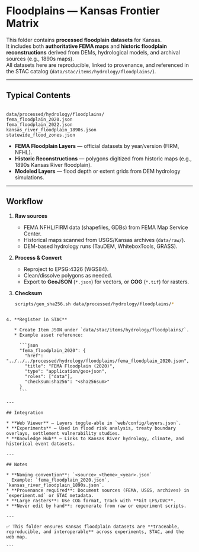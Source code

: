 # Floodplains — Kansas Frontier Matrix

This folder contains **processed floodplain datasets** for Kansas.  
It includes both **authoritative FEMA maps** and **historic floodplain reconstructions** derived from DEMs, hydrological models, and archival sources (e.g., 1890s maps).  
All datasets here are reproducible, linked to provenance, and referenced in the STAC catalog (`data/stac/items/hydrology/floodplains/`).

---

## Typical Contents

```

data/processed/hydrology/floodplains/
fema_floodplain_2020.json
fema_floodplain_2022.json
kansas_river_floodplain_1890s.json
statewide_flood_zones.json

````

- **FEMA Floodplain Layers** — official datasets by year/version (FIRM, NFHL).  
- **Historic Reconstructions** — polygons digitized from historic maps (e.g., 1890s Kansas River floodplain).  
- **Modeled Layers** — flood depth or extent grids from DEM hydrology simulations.

---

## Workflow

1. **Raw sources**  
   - FEMA NFHL/FIRM data (shapefiles, GDBs) from FEMA Map Service Center.  
   - Historical maps scanned from USGS/Kansas archives (`data/raw/`).  
   - DEM-based hydrology runs (TauDEM, WhiteboxTools, GRASS).

2. **Process & Convert**  
   - Reproject to EPSG:4326 (WGS84).  
   - Clean/dissolve polygons as needed.  
   - Export to **GeoJSON** (`*.json`) for vectors, or **COG** (`*.tif`) for rasters.

3. **Checksum**  
   ```bash
   scripts/gen_sha256.sh data/processed/hydrology/floodplains/*
````

4. **Register in STAC**

   * Create Item JSON under `data/stac/items/hydrology/floodplains/`.
   * Example asset reference:

     ```json
     "fema_floodplain_2020": {
       "href": "../../../processed/hydrology/floodplains/fema_floodplain_2020.json",
       "title": "FEMA Floodplain (2020)",
       "type": "application/geo+json",
       "roles": ["data"],
       "checksum:sha256": "<sha256sum>"
     }
     ```

---

## Integration

* **Web Viewer** — Layers toggle-able in `web/config/layers.json`.
* **Experiments** — Used in flood risk analysis, treaty boundary overlays, settlement vulnerability studies.
* **Knowledge Hub** — Links to Kansas River hydrology, climate, and historical event datasets.

---

## Notes

* **Naming convention**: `<source>_<theme>_<year>.json`
  Example: `fema_floodplain_2020.json`, `kansas_river_floodplain_1890s.json`.
* **Provenance required**: Document sources (FEMA, USGS, archives) in `experiment.md` or STAC metadata.
* **Large rasters**: Use COG format, track with **Git LFS/DVC**.
* **Never edit by hand**: regenerate from raw or experiment scripts.

---

✅ This folder ensures Kansas floodplain datasets are **traceable, reproducible, and interoperable** across experiments, STAC, and the web map.

```
